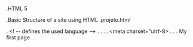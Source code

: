 .HTML 5

.Basic Structure of a site using HTML
.projeto.html

.<!doctype html>             <! -- defines the used language -->
.<html>
.  <head>
.    <title>   Title   </title>
.    <meta charset="utrf-8>             <!-- accentuation -->
.   </head>
.   <body>
.    My first page
.   </body>
.</html>
